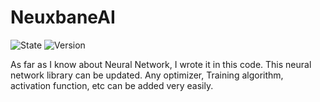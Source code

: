 # NeuxbaneAI
![State](https://img.shields.io/badge/state-unstable-ff2222.svg)
![Version](https://img.shields.io/badge/version-Alpha_0.1-00ffaa.svg)

As far as I know about Neural Network, I wrote it in this code. This neural network library can be updated. Any optimizer, Training algorithm, activation function, etc can be added very easily.
